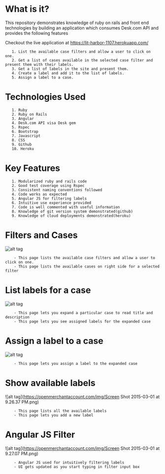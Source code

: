 # What is it?

This repository demonstrates knowledge of ruby on rails and front end technologies by building an application which consumes Desk.com API and
provides the following features

Checkout the live application at https://lit-harbor-1107.herokuapp.com/

       1. List the available case filters and allow a user to click on one.
       2. Get a list of cases available in the selected case filter and present them with their labels.
       3. Get a list of labels in the site and present them.
       4. Create a label and add it to the list of labels.
       5. Assign a label to a case.

# Technologies Used

       1. Ruby
       2. Ruby on Rails
       3. Angular
       4. Desk.com API visa Desk gem
       5. Rspec
       6. Bootstrap
       7. Javascript
       8. CSS
       9. Github
       10. Heroku


# Key Features

       1. Modularized ruby and rails code
       2. Good test coverage using Rspec
       3. Consistent naming conventions followed
       4. Code works as expected
       5. Angular JS for filtering labels
       6. Intuitive use experience provided
       7. Code is well commented with useful information
       8. Knowledge of git version system demonstrated(github)
       9. Knowledge of cloud deployments demonstrated(heroku)


# Filters and Cases

![alt tag](https://openmerchantaccount.com/img/Screen%20Shot%202015-02-26%20at%209.30.39%20AM.png)

        - This page lists the available case filters and allow a user to click on one.
        - This page lists the available cases on right side for a selected filter

# List labels for a case

![alt tag](https://openmerchantaccount.com/img/Screen%20Shot%202015-02-26%20at%209.30.54%20AM.png)

        - This page lets you expand a particular case to read title and description
        - This page lets you see assigned labels for the expanded case

# Assign a label to a case

![alt tag](https://openmerchantaccount.com/img/Screen%20Shot%202015-02-26%20at%209.31.03%20AM.png)

        - This page lets you assign a label to the expanded case


# Show available labels

![alt tag](https://openmerchantaccount.com/img/Screen Shot 2015-03-01 at 9.26.37 PM.png)

        - This page lists all the available labels
        - This page lets you add a new label

# Angular JS Filter

![alt tag](https://openmerchantaccount.com/img/Screen Shot 2015-03-01 at 9.27.07 PM.png)

        - Angular JS used for intuitively filtering labels
        - UI gets updated as you start typing in filter input box







